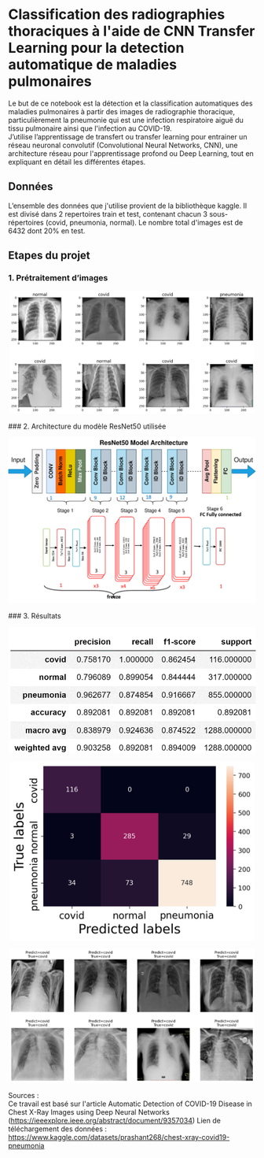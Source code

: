 # Classification des radiographies thoraciques à l'aide de CNN Transfer Learning pour la detection automatique de maladies pulmonaires

Le but de ce notebook est la détection et la classification automatiques des maladies pulmonaires à partir des images de radiographie thoracique, particulièrement la pneumonie qui est une infection respiratoire aiguë du tissu pulmonaire ainsi que l'infection au COVID-19.    
J’utilise l’apprentissage de transfert ou transfer learning pour entrainer un réseau neuronal convolutif (Convolutional Neural Networks, CNN), une architecture réseau pour l'apprentissage profond ou Deep Learning, tout en expliquant en détail les différentes étapes.

## Données

L’ensemble des données que j'utilise provient de la bibliothèque kaggle. Il est divisé dans 2 repertoires train et test, contenant chacun 3 sous-répertoires (covid, pneumonia, normal). Le nombre total d'images est de 6432 dont 20% en test. 

## Etapes du projet 
### 1. Prétraitement d’images
<p align="center"><img src="images/Images pretraitees.png" style="width: 500px"/></p>
### 2. Architecture du modèle ResNet50 utilisée 
<p align="center"><img src="images/architecture-resnet50.png" style="width: 700px"/></p>
### 3. Résultats 
<p align="center"><img src="images/report-classification.png" style="width: 700px"/></p>
<p align="center"><img src="images/conf matrix tot.png" style="width: 500px"/></p>
<p align="center"><img src="images/images predicted.png" style="width: 500px"/></p>    
     
Sources :           
Ce travail est basé sur l'article Automatic Detection of COVID-19 Disease in Chest X-Ray Images using Deep Neural Networks (https://ieeexplore.ieee.org/abstract/document/9357034)
Lien de téléchargement des données : https://www.kaggle.com/datasets/prashant268/chest-xray-covid19-pneumonia  
